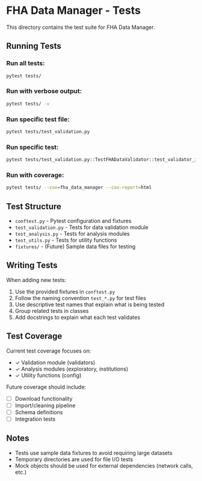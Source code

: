 # FHA Data Manager - Tests

This directory contains the test suite for FHA Data Manager.

## Running Tests

### Run all tests:
```bash
pytest tests/
```

### Run with verbose output:
```bash
pytest tests/ -v
```

### Run specific test file:
```bash
pytest tests/test_validation.py
```

### Run specific test:
```bash
pytest tests/test_validation.py::TestFHADataValidator::test_validator_initialization
```

### Run with coverage:
```bash
pytest tests/ --cov=fha_data_manager --cov-report=html
```

## Test Structure

- `conftest.py` - Pytest configuration and fixtures
- `test_validation.py` - Tests for data validation module
- `test_analysis.py` - Tests for analysis modules
- `test_utils.py` - Tests for utility functions
- `fixtures/` - (Future) Sample data files for testing

## Writing Tests

When adding new tests:

1. Use the provided fixtures in `conftest.py`
2. Follow the naming convention `test_*.py` for test files
3. Use descriptive test names that explain what is being tested
4. Group related tests in classes
5. Add docstrings to explain what each test validates

## Test Coverage

Current test coverage focuses on:
- ✓ Validation module (validators)
- ✓ Analysis modules (exploratory, institutions)
- ✓ Utility functions (config)

Future coverage should include:
- [ ] Download functionality
- [ ] Import/cleaning pipeline
- [ ] Schema definitions
- [ ] Integration tests

## Notes

- Tests use sample data fixtures to avoid requiring large datasets
- Temporary directories are used for file I/O tests
- Mock objects should be used for external dependencies (network calls, etc.)

